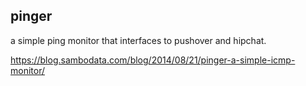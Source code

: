 ## pinger

a simple ping monitor that interfaces to pushover and hipchat.

https://blog.sambodata.com/blog/2014/08/21/pinger-a-simple-icmp-monitor/
